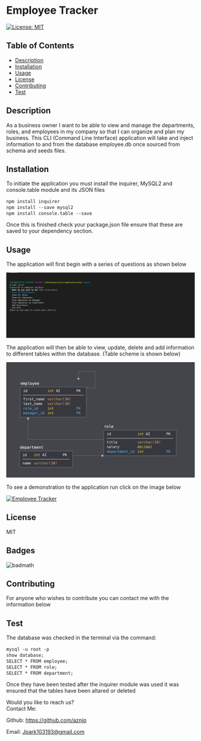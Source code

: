# Employee Tracker

[![License: MIT](https://img.shields.io/badge/License-MIT-yellow.svg)](https://opensource.org/licenses/MIT)

## Table of Contents

* [Description](#Description)
* [Installation](#Installation)
* [Usage](#Usage)
* [License](#License)
* [Contributing](#Contributing)
* [Test](#Test)

## Description
As a business owner I want to be able to view and manage the departments, roles, and employees in my company so that I can organize and plan my business. This CLI (Command Line Interface) application will take and inject information to and from the database employee.db once sourced from schema and seeds files. 

## Installation

To initiate the application you must install the inquirer, MySQL2 and console.table module and its JSON files

    npm install inquirer
    npm install --save mysql2
    npm install console.table --save

Once this is finished check your package.json file ensure that these are saved to your dependency section.

## Usage
The application will first begin with a series of questions as shown below

![Employee Tracker](./assets/images/screenshot1.PNG)

The application will then be able to view, update, delete and add information to different tables within the database. (Table scheme is shown below)

![Employee Tracker2](./assets/images/screenshot2.png)

To see a demonstration to the application run click on the image below

[![Employee Tracker](http://img.youtube.com/vi/jCYn_GqvwLg/0.jpg)](http://www.youtube.com/watch?v=jCYn_GqvwLg "https://miro.medium.com/max/1200/1*Oe7xavCj5qCBzwTbLDbPTg.jpeg")

## License
MIT  

## Badges
![badmath](https://img.shields.io/github/languages/top/nielsenjared/badmath)

## Contributing
For anyone who wishes to contribute you can contact me with the information below

## Test
The database was checked in the terminal via the command:

    mysql -u root -p
    show database;
    SELECT * FROM employee;
    SELECT * FROM role;
    SELECT * FROM department;

Once they have been tested after the inquirer module was used it was ensured that the tables have been altared or deleted
    
Would you like to reach us?
</br>
Contact Me:

Github: https://github.com/aznjp

Email: Jpark103193@gmail.com

